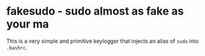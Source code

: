# fakesudo -  sudo almost as fake as your ma 

This is a very simple and primitive keylogger that injects an alias of ``sudo`` into ``.bashrc``. 
